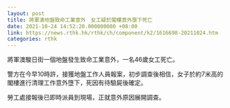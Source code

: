 ```yaml
---
layout: post
title: 將軍澳地盤致命工業意外　女工疑於閣樓意外墮下死亡
date: 2021-10-24 14:52:20.000000000 +08:00
link: https://news.rthk.hk/rthk/ch/component/k2/1616698-20211024.htm
categories: rthk
---
```


將軍澳駿日街一個地盤發生致命工業意外，一名46歲女工死亡。

警方在今早10時許，接獲地盤工作人員報案，初步調查後相信，女子於約7米高的閣樓進行清理工作意外墮下，死因有待驗屍後確定。

勞工處接報後已即時派員到現場，正就意外原因展開調查。
